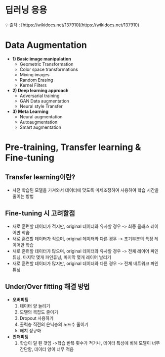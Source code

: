 # 딥러닝 응용


<aside>
💡 출처 : [https://wikidocs.net/137910](https://wikidocs.net/137910)

</aside>

# **Data Augmentation**


- **1) Basic image manipulation**
    - Geometric Transformation
    - Color space transformations
    - Mixing images
    - Random Erasing
    - Kernel Filters
- **2) Deep learning approach**
    - Adversarial training
    - GAN Data augmentation
    - Neural style Transfer
- **3) Meta Learning**
    - Neural augmentation
    - Autoaugmentation
    - Smart augmentation

# **Pre-training, Transfer learning & Fine-tuning**


## **Transfer learning이란?**

- 사전 학습된 모델을 가져와서 데이터에 맞도록 미세조정하여 사용하여 학습 시간을 줄이는 방법

## **Fine-tuning 시 고려할점**

- 새로 훈련할 데이터가 적지만, original 데이터와 유사할 경우 -> 최종 클래스 레이어만 학습
- 새로 훈련할 데이터가 적으며, original 데이터와 다른 경우 -> 초기부분의 특정 레이어만 학습
- 새로 훈련할 데이터가 많으며, original 데이터와 유사할 경우 -> 전체 레이어 파인튜닝, 마지막 몇개 파인튜닝, 마지막 몇개 레이어 날리기
- 새로 훈련할 데이터가 많지만, original 데이터와 다른 경우 -> 전체 네트워크 파인튜닝

## **Under/Over fitting 해결 방법**

- **오버피팅**
    1. 데이터 양 늘리기
    2. 모델의 복잡도 줄이기
    3. Dropout 사용하기
    4. 출력층 직전의 은닉층의 노드수 줄이기
    5. 배치 정규화
- **언더피팅**
    1. 학습이 덜 된 것임 ->학습 반복 횟수가 적거나, 데이터 특성에 비해 모델이 너무 간단함, 데이터 양이 너무 적음